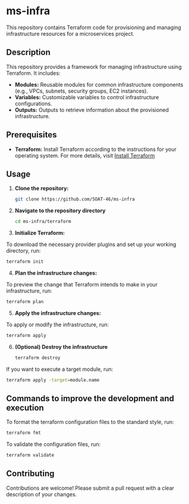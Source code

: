 # ms-infra

This repository contains Terraform code for provisioning and managing infrastructure resources 
for a microservices project.

## Description

This repository provides a framework for managing infrastructure using Terraform. It includes:

* **Modules:** Reusable modules for common infrastructure components (e.g., VPCs, subnets, security groups, EC2 instances).
* **Variables:** Customizable variables to control infrastructure configurations.
* **Outputs:** Outputs to retrieve information about the provisioned infrastructure.

## Prerequisites

* **Terraform:** Install Terraform according to the instructions for your operating system. For more details, visit [Install Terraform](https://developer.hashicorp.com/terraform/install)

## Usage

1. **Clone the repository:**

   ```bash
   git clone https://github.com/SOAT-46/ms-infra
   ```

2. **Navigate to the repository directory**

   ```bash
   cd ms-infra/terraform
   ```

3. **Initialize Terraform:**

To download the necessary provider plugins and set up your working directory, run:

   ```bash
   terraform init
   ```

4. **Plan the infrastructure changes:**

To preview the change that Terraform intends to make in your infrastructure, run:

   ```bash
   terraform plan
   ```

5. **Apply the infrastructure changes:**

To apply or modify the infrastructure, run:

   ```bash
   terraform apply
   ```

6. **(Optional) Destroy the infrastructure**

   ```bash
   terraform destroy
   ```

If you want to execute a target module, run:

   ```bash
   terraform apply -target=module.name
   ```

## Commands to improve the development and execution

To format the terraform configuration files to the standard style, run:

   ```bash
   terraform fmt
   ```

To validate the configuration files, run:

   ```bash
   terraform validate
   ```

## Contributing

Contributions are welcome! Please submit a pull request with a clear description of your changes.
